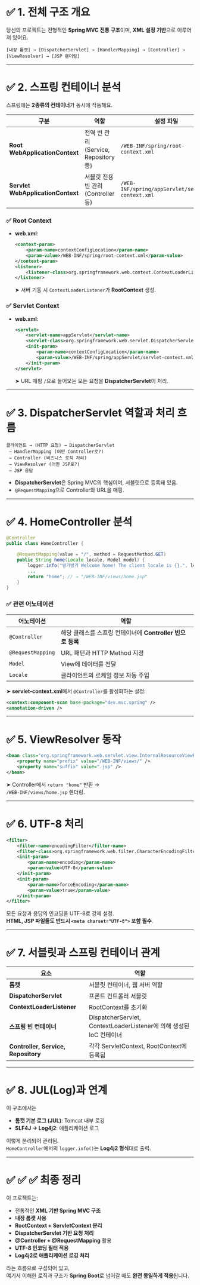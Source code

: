 # ✅ 1. 전체 구조 개요
당신의 프로젝트는 전형적인 **Spring MVC 전통 구조**이며, **XML 설정 기반**으로 이루어져 있어요.

```plaintext
[내장 톰캣] → [DispatcherServlet] → [HandlerMapping] → [Controller] → [ViewResolver] → [JSP 렌더링]
```

---

# ✅ 2. 스프링 컨테이너 분석

스프링에는 **2종류의 컨테이너**가 동시에 작동해요.

| 구분 | 역할 | 설정 파일 |
|------|------|------------|
| **Root WebApplicationContext** | 전역 빈 관리 (Service, Repository 등) | `/WEB-INF/spring/root-context.xml` |
| **Servlet WebApplicationContext** | 서블릿 전용 빈 관리 (Controller 등) | `/WEB-INF/spring/appServlet/servlet-context.xml` |

### ✅ Root Context
- **web.xml**:
  ```xml
  <context-param>
      <param-name>contextConfigLocation</param-name>
      <param-value>/WEB-INF/spring/root-context.xml</param-value>
  </context-param>
  <listener>
      <listener-class>org.springframework.web.context.ContextLoaderListener</listener-class>
  </listener>
  ```
  ➤ 서버 기동 시 `ContextLoaderListener`가 **RootContext** 생성.

### ✅ Servlet Context
- **web.xml**:
  ```xml
  <servlet>
      <servlet-name>appServlet</servlet-name>
      <servlet-class>org.springframework.web.servlet.DispatcherServlet</servlet-class>
      <init-param>
          <param-name>contextConfigLocation</param-name>
          <param-value>/WEB-INF/spring/appServlet/servlet-context.xml</param-value>
      </init-param>
  </servlet>
  ```
  ➤ URL 매핑 `/`으로 들어오는 모든 요청을 **DispatcherServlet**이 처리.

---

# ✅ 3. DispatcherServlet 역할과 처리 흐름

```
클라이언트 → (HTTP 요청) → DispatcherServlet
 → HandlerMapping (어떤 Controller로?)
 → Controller (비즈니스 로직 처리)
 → ViewResolver (어떤 JSP로?)
 → JSP 응답
```

- **DispatcherServlet**은 Spring MVC의 핵심이며, 서블릿으로 등록돼 있음.
- `@RequestMapping`으로 Controller와 URL을 매핑.

---

# ✅ 4. HomeController 분석

```java
@Controller
public class HomeController {

    @RequestMapping(value = "/", method = RequestMethod.GET)
    public String home(Locale locale, Model model) {
        logger.info("방가방가 Welcome home! The client locale is {}.", locale);
        ...
        return "home"; // → "/WEB-INF/views/home.jsp"
    }
}
```

### ✅ 관련 어노테이션
| 어노테이션 | 역할 |
|------------|------|
| `@Controller` | 해당 클래스를 스프링 컨테이너에 **Controller 빈으로 등록** |
| `@RequestMapping` | URL 패턴과 HTTP Method 지정 |
| `Model` | View에 데이터를 전달 |
| `Locale` | 클라이언트의 로케일 정보 자동 주입 |

➤ **servlet-context.xml**에서 `@Controller`를 활성화하는 설정:
```xml
<context:component-scan base-package="dev.mvc.spring" />
<annotation-driven />
```

---

# ✅ 5. ViewResolver 동작
```xml
<bean class="org.springframework.web.servlet.view.InternalResourceViewResolver">
    <property name="prefix" value="/WEB-INF/views/" />
    <property name="suffix" value=".jsp" />
</bean>
```

➤ Controller에서 `return "home"` 반환 →  
`/WEB-INF/views/home.jsp` 렌더링.

---

# ✅ 6. UTF-8 처리
```xml
<filter>
    <filter-name>encodingFilter</filter-name>
    <filter-class>org.springframework.web.filter.CharacterEncodingFilter</filter-class>
    <init-param>
        <param-name>encoding</param-name>
        <param-value>UTF-8</param-value>
    </init-param>
    <init-param>
        <param-name>forceEncoding</param-name>
        <param-value>true</param-value>
    </init-param>
</filter>
```
모든 요청과 응답의 인코딩을 UTF-8로 강제 설정.  
**HTML, JSP 파일들도 반드시 `<meta charset="UTF-8">` 포함 필수**.

---

# ✅ 7. 서블릿과 스프링 컨테이너 관계
| 요소 | 역할 |
|------|------|
| **톰캣** | 서블릿 컨테이너, 웹 서버 역할 |
| **DispatcherServlet** | 프론트 컨트롤러 서블릿 |
| **ContextLoaderListener** | RootContext를 초기화 |
| **스프링 빈 컨테이너** | DispatcherServlet, ContextLoaderListener에 의해 생성된 IoC 컨테이너 |
| **Controller, Service, Repository** | 각각 ServletContext, RootContext에 등록됨 |

---

# ✅ 8. JUL(Log)과 연계
이 구조에서는
- **톰캣 기본 로그 (JUL)**: Tomcat 내부 로깅
- **SLF4J → Log4j2**: 애플리케이션 로그

이렇게 분리되어 관리됨.  
`HomeController`에서의 `logger.info()`는 **Log4j2 형식**대로 출력.

---

# ✅ ✅ ✅ 최종 정리
이 프로젝트는:
- 전통적인 **XML 기반 Spring MVC 구조**
- **내장 톰캣 사용**
- **RootContext + ServletContext 분리**
- **DispatcherServlet 기반 요청 처리**
- **@Controller + @RequestMapping** 활용
- **UTF-8 인코딩 필터 적용**
- **Log4j2로 애플리케이션 로깅 처리**

라는 흐름으로 구성되어 있고,  
여기서 이해한 로직과 구조가 **Spring Boot**로 넘어갈 때도 **완전 동일하게 적용**됩니다.
